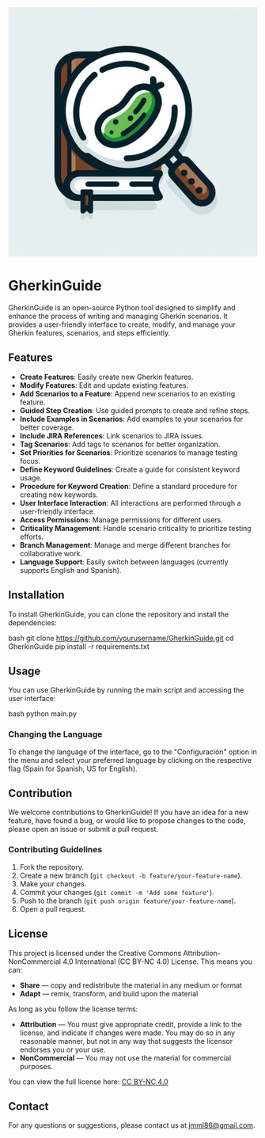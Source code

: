 ![Icono para GherkinGuide](interfaces/images/logo.jpeg)

# GherkinGuide

GherkinGuide is an open-source Python tool designed to simplify and enhance the process of writing and managing Gherkin scenarios. It provides a user-friendly interface to create, modify, and manage your Gherkin features, scenarios, and steps efficiently.

## Features

- **Create Features**: Easily create new Gherkin features.
- **Modify Features**: Edit and update existing features.
- **Add Scenarios to a Feature**: Append new scenarios to an existing feature.
- **Guided Step Creation**: Use guided prompts to create and refine steps.
- **Include Examples in Scenarios**: Add examples to your scenarios for better coverage.
- **Include JIRA References**: Link scenarios to JIRA issues.
- **Tag Scenarios**: Add tags to scenarios for better organization.
- **Set Priorities for Scenarios**: Prioritize scenarios to manage testing focus.
- **Define Keyword Guidelines**: Create a guide for consistent keyword usage.
- **Procedure for Keyword Creation**: Define a standard procedure for creating new keywords.
- **User Interface Interaction**: All interactions are performed through a user-friendly interface.
- **Access Permissions**: Manage permissions for different users.
- **Criticality Management**: Handle scenario criticality to prioritize testing efforts.
- **Branch Management**: Manage and merge different branches for collaborative work.
- **Language Support**: Easily switch between languages (currently supports English and Spanish).

## Installation

To install GherkinGuide, you can clone the repository and install the dependencies:

bash
git clone https://github.com/yourusername/GherkinGuide.git
cd GherkinGuide
pip install -r requirements.txt


## Usage

You can use GherkinGuide by running the main script and accessing the user interface:

bash
python main.py


### Changing the Language

To change the language of the interface, go to the "Configuración" option in the menu and select your preferred language by clicking on the respective flag (Spain for Spanish, US for English).

## Contribution

We welcome contributions to GherkinGuide! If you have an idea for a new feature, have found a bug, or would like to propose changes to the code, please open an issue or submit a pull request.

### Contributing Guidelines

1. Fork the repository.
2. Create a new branch (`git checkout -b feature/your-feature-name`).
3. Make your changes.
4. Commit your changes (`git commit -m 'Add some feature'`).
5. Push to the branch (`git push origin feature/your-feature-name`).
6. Open a pull request.

## License

This project is licensed under the Creative Commons Attribution-NonCommercial 4.0 International (CC BY-NC 4.0) License. This means you can:

- **Share** — copy and redistribute the material in any medium or format
- **Adapt** — remix, transform, and build upon the material

As long as you follow the license terms:

- **Attribution** — You must give appropriate credit, provide a link to the license, and indicate if changes were made. You may do so in any reasonable manner, but not in any way that suggests the licensor endorses you or your use.
- **NonCommercial** — You may not use the material for commercial purposes.

You can view the full license here: [CC BY-NC 4.0](https://creativecommons.org/licenses/by-nc/4.0/)

## Contact

For any questions or suggestions, please contact us at jmml86@gmail.com.